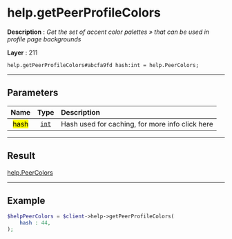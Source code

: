# help.getPeerProfileColors

**Description** : *Get the set of accent color palettes &raquo; that can be used in profile page backgrounds*

**Layer** : 211

```tl
help.getPeerProfileColors#abcfa9fd hash:int = help.PeerColors;
```

---

## Parameters

| Name | Type | Description |
| :---: | :---: | :--- |
| <mark>hash</mark> | [`int`](type/int) | Hash used for caching, for more info click here |

---

## Result

[help.PeerColors](type/help.PeerColors)

---

## Example

```php
$helpPeerColors = $client->help->getPeerProfileColors(
	hash : 44,
);
```